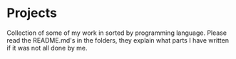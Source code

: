 # Projects
Collection of some of my work in sorted by programming language. Please read the README.md's in the folders, they explain what parts I have written if it was not all done by me.
